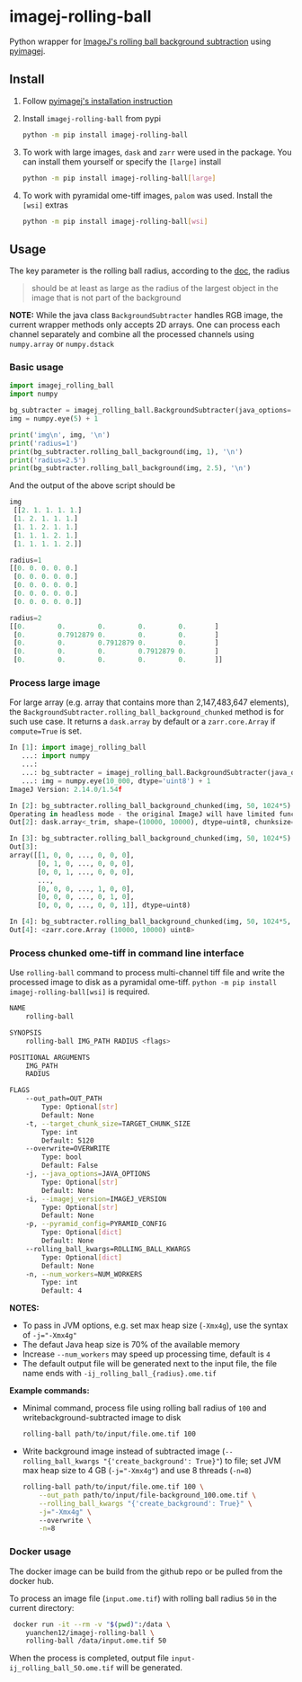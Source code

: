 # imagej-rolling-ball

Python wrapper for [ImageJ's rolling ball background
subtraction](https://imagej.net/ij/developer/api/ij/ij/plugin/filter/BackgroundSubtracter.html#rollingBallBackground(ij.process.ImageProcessor,double,boolean,boolean,boolean,boolean,boolean))
using [pyimagej](https://github.com/imagej/pyimagej).

## Install

1. Follow [pyimagej's installation
   instruction](https://py.imagej.net/en/latest/Install.html)

1. Install `imagej-rolling-ball` from pypi

    ```bash
    python -m pip install imagej-rolling-ball
    ```

1. To work with large images, `dask` and `zarr` were used in the package. You
   can install them yourself or specify the `[large]` install

    ```bash
    python -m pip install imagej-rolling-ball[large]
    ```

1. To work with pyramidal ome-tiff images, `palom` was used. Install the `[wsi]`
   extras

    ```bash
    python -m pip install imagej-rolling-ball[wsi]
    ```

## Usage

The key parameter is the rolling ball radius, according to the
[doc](https://imagej.nih.gov/ij/docs/menus/process.html#background), the radius

> should be at least as large as the radius of the largest object in the image
> that is not part of the background

**NOTE:** While the java class `BackgroundSubtracter` handles RGB image, the
current wrapper methods only accepts 2D arrays. One can process each channel
separately and combine all the processed channels using `numpy.array` or
`numpy.dstack`


### Basic usage

```python
import imagej_rolling_ball
import numpy

bg_subtracter = imagej_rolling_ball.BackgroundSubtracter(java_options='-Xmx1g')
img = numpy.eye(5) + 1

print('img\n', img, '\n')
print('radius=1')
print(bg_subtracter.rolling_ball_background(img, 1), '\n')
print('radius=2.5')
print(bg_subtracter.rolling_ball_background(img, 2.5), '\n')
```

And the output of the above script should be

```python
img
 [[2. 1. 1. 1. 1.]
 [1. 2. 1. 1. 1.]
 [1. 1. 2. 1. 1.]
 [1. 1. 1. 2. 1.]
 [1. 1. 1. 1. 2.]] 

radius=1
[[0. 0. 0. 0. 0.]
 [0. 0. 0. 0. 0.]
 [0. 0. 0. 0. 0.]
 [0. 0. 0. 0. 0.]
 [0. 0. 0. 0. 0.]] 

radius=2
[[0.        0.        0.        0.        0.       ]
 [0.        0.7912879 0.        0.        0.       ]
 [0.        0.        0.7912879 0.        0.       ]
 [0.        0.        0.        0.7912879 0.       ]
 [0.        0.        0.        0.        0.       ]] 
```

### Process large image

For large array (e.g. array that contains more than 2,147,483,647 elements), the
`BackgroundSubtracter.rolling_ball_background_chunked` method is for such use
case. It returns a `dask.array` by default or a `zarr.core.Array` if
`compute=True` is set.


```python
In [1]: import imagej_rolling_ball
   ...: import numpy
   ...: 
   ...: bg_subtracter = imagej_rolling_ball.BackgroundSubtracter(java_options='-Xmx4g')
   ...: img = numpy.eye(10_000, dtype='uint8') + 1
ImageJ Version: 2.14.0/1.54f

In [2]: bg_subtracter.rolling_ball_background_chunked(img, 50, 1024*5)
Operating in headless mode - the original ImageJ will have limited functionality.
Out[2]: dask.array<_trim, shape=(10000, 10000), dtype=uint8, chunksize=(5120, 5120), chunktype=numpy.ndarray>

In [3]: bg_subtracter.rolling_ball_background_chunked(img, 50, 1024*5).compute()
Out[3]: 
array([[1, 0, 0, ..., 0, 0, 0],
       [0, 1, 0, ..., 0, 0, 0],
       [0, 0, 1, ..., 0, 0, 0],
       ...,
       [0, 0, 0, ..., 1, 0, 0],
       [0, 0, 0, ..., 0, 1, 0],
       [0, 0, 0, ..., 0, 0, 1]], dtype=uint8)

In [4]: bg_subtracter.rolling_ball_background_chunked(img, 50, 1024*5, compute=True)
Out[4]: <zarr.core.Array (10000, 10000) uint8>
```

### Process chunked ome-tiff in command line interface

Use `rolling-ball` command to process multi-channel tiff file and write the
processed image to disk as a pyramidal ome-tiff. `python -m pip install
imagej-rolling-ball[wsi]` is required.

```bash
NAME
    rolling-ball

SYNOPSIS
    rolling-ball IMG_PATH RADIUS <flags>

POSITIONAL ARGUMENTS
    IMG_PATH
    RADIUS

FLAGS
    --out_path=OUT_PATH
        Type: Optional[str]
        Default: None
    -t, --target_chunk_size=TARGET_CHUNK_SIZE
        Type: int
        Default: 5120
    --overwrite=OVERWRITE
        Type: bool
        Default: False
    -j, --java_options=JAVA_OPTIONS
        Type: Optional[str]
        Default: None
    -i, --imagej_version=IMAGEJ_VERSION
        Type: Optional[str]
        Default: None
    -p, --pyramid_config=PYRAMID_CONFIG
        Type: Optional[dict]
        Default: None
    --rolling_ball_kwargs=ROLLING_BALL_KWARGS
        Type: Optional[dict]
        Default: None
    -n, --num_workers=NUM_WORKERS
        Type: int
        Default: 4
```

**NOTES:**

- To pass in JVM options, e.g. set max heap size (`-Xmx4g`), use the syntax of
   `-j="-Xmx4g"`
- The defaut Java heap size is 70% of the available memory
- Increase `--num_workers` may speed up processing time, default is `4`
- The default output file will be generated next to the input file, the file
  name ends with `-ij_rolling_ball_{radius}.ome.tif`

**Example commands:**

- Minimal command, process file using rolling ball radius of `100` and
  writebackground-subtracted image to disk

    ```bash
    rolling-ball path/to/input/file.ome.tif 100
    ```

- Write background image instead of subtracted image (`--rolling_ball_kwargs
  "{'create_background': True}"`) to file; set JVM max heap size to 4 GB
  (`-j="-Xmx4g"`) and use 8 threads (`-n=8`)

    ```bash
    rolling-ball path/to/input/file.ome.tif 100 \
        --out_path path/to/input/file-background_100.ome.tif \
        --rolling_ball_kwargs "{'create_background': True}" \
        -j="-Xmx4g" \ 
        --overwrite \
        -n=8
    ```

### Docker usage

The docker image can be build from the github repo or be pulled from the docker
hub.

To process an image file (`input.ome.tif`) with rolling ball radius `50` in the
current directory:

```bash
 docker run -it --rm -v "$(pwd)":/data \
    yuanchen12/imagej-rolling-ball \
    rolling-ball /data/input.ome.tif 50
```

When the process is completed, output file `input-ij_rolling_ball_50.ome.tif`
will be generated.
